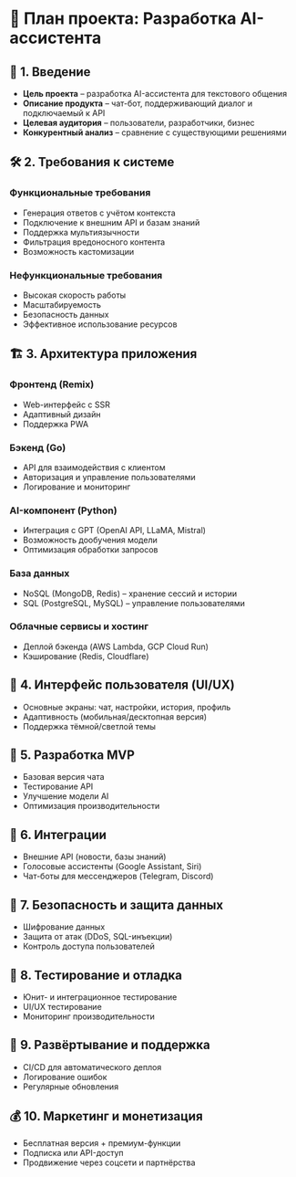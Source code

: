 # 📌 План проекта: Разработка AI-ассистента  

## 🏁 1. Введение  
- **Цель проекта** – разработка AI-ассистента для текстового общения  
- **Описание продукта** – чат-бот, поддерживающий диалог и подключаемый к API  
- **Целевая аудитория** – пользователи, разработчики, бизнес  
- **Конкурентный анализ** – сравнение с существующими решениями  

## 🛠 2. Требования к системе  
### Функциональные требования  
- Генерация ответов с учётом контекста  
- Подключение к внешним API и базам знаний  
- Поддержка мультиязычности  
- Фильтрация вредоносного контента  
- Возможность кастомизации  

### Нефункциональные требования  
- Высокая скорость работы  
- Масштабируемость  
- Безопасность данных  
- Эффективное использование ресурсов  

## 🏗 3. Архитектура приложения  
### Фронтенд (Remix)  
- Web-интерфейс с SSR  
- Адаптивный дизайн  
- Поддержка PWA  

### Бэкенд (Go)  
- API для взаимодействия с клиентом  
- Авторизация и управление пользователями  
- Логирование и мониторинг  

### AI-компонент (Python)  
- Интеграция с GPT (OpenAI API, LLaMA, Mistral)  
- Возможность дообучения модели  
- Оптимизация обработки запросов  

### База данных  
- NoSQL (MongoDB, Redis) – хранение сессий и истории  
- SQL (PostgreSQL, MySQL) – управление пользователями  

### Облачные сервисы и хостинг  
- Деплой бэкенда (AWS Lambda, GCP Cloud Run)  
- Кэширование (Redis, Cloudflare)  

## 🎨 4. Интерфейс пользователя (UI/UX)  
- Основные экраны: чат, настройки, история, профиль  
- Адаптивность (мобильная/десктопная версия)  
- Поддержка тёмной/светлой темы  

## 🚀 5. Разработка MVP  
- Базовая версия чата  
- Тестирование API  
- Улучшение модели AI  
- Оптимизация производительности  

## 🔗 6. Интеграции  
- Внешние API (новости, базы знаний)  
- Голосовые ассистенты (Google Assistant, Siri)  
- Чат-боты для мессенджеров (Telegram, Discord)  

## 🔐 7. Безопасность и защита данных  
- Шифрование данных  
- Защита от атак (DDoS, SQL-инъекции)  
- Контроль доступа пользователей  

## 🧪 8. Тестирование и отладка  
- Юнит- и интеграционное тестирование  
- UI/UX тестирование  
- Мониторинг производительности  

## 🚀 9. Развёртывание и поддержка  
- CI/CD для автоматического деплоя  
- Логирование ошибок  
- Регулярные обновления  

## 💰 10. Маркетинг и монетизация  
- Бесплатная версия + премиум-функции  
- Подписка или API-доступ  
- Продвижение через соцсети и партнёрства  
